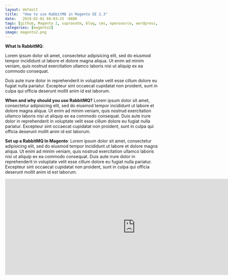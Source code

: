 ```yaml
---
layout: default
title:  "How to use RabbitMQ in Magento EE 2.3"
date:   2019-02-01 60:03:25 -0800
tags: [github, Magento 2, supravatm, blog, cms, opensource, wordpress, blogger, Magento EE, opensource, RabbitMQ]
categories: [magento2]
image: magento2.png
---
```


**What Is RabbitMQ**:

Lorem ipsum dolor sit amet, consectetur adipisicing elit, sed do eiusmod tempor incididunt ut labore et dolore magna aliqua. Ut enim ad minim veniam, quis nostrud exercitation ullamco laboris nisi ut aliquip ex ea commodo consequat.

Duis aute irure dolor in reprehenderit in voluptate velit esse cillum dolore eu fugiat nulla pariatur. Excepteur sint occaecat cupidatat non proident, sunt in culpa qui officia deserunt mollit anim id est laborum.

**When and why should you use RabbitMQ?**
Lorem ipsum dolor sit amet, consectetur adipisicing elit, sed do eiusmod tempor incididunt ut labore et dolore magna aliqua. Ut enim ad minim veniam, quis nostrud exercitation ullamco laboris nisi ut aliquip ex ea commodo consequat. Duis aute irure dolor in reprehenderit in voluptate velit esse cillum dolore eu fugiat nulla pariatur. Excepteur sint occaecat cupidatat non proident, sunt in culpa qui officia deserunt mollit anim id est laborum.

**Set up a RabbitMQ In Magento**:
Lorem ipsum dolor sit amet, consectetur adipisicing elit, sed do eiusmod tempor incididunt ut labore et dolore magna aliqua. Ut enim ad minim veniam, quis nostrud exercitation ullamco laboris nisi ut aliquip ex ea commodo consequat. Duis aute irure dolor in reprehenderit in voluptate velit esse cillum dolore eu fugiat nulla pariatur. Excepteur sint occaecat cupidatat non proident, sunt in culpa qui officia deserunt mollit anim id est laborum.


<iframe width="854" height="315" src="https://www.youtube.com/embed/2MsN8gpT6jY" frameborder="0" allowfullscreen></iframe>
